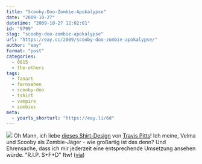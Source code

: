 ```yaml
---
title: "Scooby-Doo-Zombie-Apokalypse"
date: "2009-10-27"
datetime: "2009-10-27 12:02:01"
id: "9799"
slug: "scooby-doo-zombie-apokalypse"
url: "https://eay.cc/2009/scooby-doo-zombie-apokalypse/"
author: "eay"
format: "post"
categories:
  - 0815
  - the-others
tags:
  - fanart
  - fernsehen
  - scooby-doo
  - tshirt
  - vampire
  - zombies
meta:
  - yourls_shorturl: "https://eay.li/6d"
---
```


![](https://eay.cc/uploads/2009/zombiedoo.jpg) Oh Mann, ich liebe [dieses Shirt-Design](http://www.flickr.com/photos/zom-bot/3919819005/) von [Travis Pitts](http://www.flickr.com/people/zom-bot/)! Ich meine, Velma und Scooby als Zombie-Jäger - wie großartig ist das denn? Und Ehrensache, dass ich mir jederzeit eine entsprechende Umsetzung ansehen würde. "R.I.P. S+F+D" ftw! ([via](http://laughingsquid.com/scooby-doo-velma-as-vampire-zombie-hunters/))
